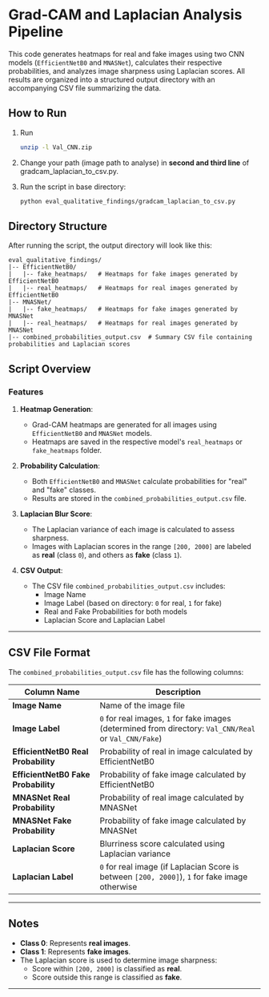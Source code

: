 # Grad-CAM and Laplacian Analysis Pipeline

This code generates heatmaps for real and fake images using two CNN models (`EfficientNetB0` and `MNASNet`), calculates their respective probabilities, and analyzes image sharpness using Laplacian scores. All results are organized into a structured output directory with an accompanying CSV file summarizing the data.

## How to Run

1. Run
   ```bash
   unzip -l Val_CNN.zip
2. Change your path (image path to analyse) in **second and third line** of gradcam_laplacian_to_csv.py.
3. Run the script in base directory:

   ```bash
   python eval_qualitative_findings/gradcam_laplacian_to_csv.py

## Directory Structure

After running the script, the output directory will look like this:
```
eval_qualitative_findings/
|-- EfficientNetB0/
|   |-- fake_heatmaps/   # Heatmaps for fake images generated by EfficientNetB0
|   |-- real_heatmaps/   # Heatmaps for real images generated by EfficientNetB0
|-- MNASNet/
|   |-- fake_heatmaps/   # Heatmaps for fake images generated by MNASNet
|   |-- real_heatmaps/   # Heatmaps for real images generated by MNASNet
|-- combined_probabilities_output.csv  # Summary CSV file containing probabilities and Laplacian scores
```


## Script Overview

### Features

1. **Heatmap Generation**:
   - Grad-CAM heatmaps are generated for all images using `EfficientNetB0` and `MNASNet` models.
   - Heatmaps are saved in the respective model's `real_heatmaps` or `fake_heatmaps` folder.

2. **Probability Calculation**:
   - Both `EfficientNetB0` and `MNASNet` calculate probabilities for "real" and "fake" classes.
   - Results are stored in the `combined_probabilities_output.csv` file.

3. **Laplacian Blur Score**:
   - The Laplacian variance of each image is calculated to assess sharpness.
   - Images with Laplacian scores in the range `[200, 2000]` are labeled as **real** (class `0`), and others as **fake** (class `1`).

4. **CSV Output**:
   - The CSV file `combined_probabilities_output.csv` includes:
     - Image Name
     - Image Label (based on directory: `0` for real, `1` for fake)
     - Real and Fake Probabilities for both models
     - Laplacian Score and Laplacian Label

---

## CSV File Format

The `combined_probabilities_output.csv` file has the following columns:

| Column Name                       | Description                                                                                     |
|-----------------------------------|-------------------------------------------------------------------------------------------------|
| **Image Name**                    | Name of the image file                                                                          |
| **Image Label**                   | `0` for real images, `1` for fake images (determined from directory: `Val_CNN/Real` or `Val_CNN/Fake`) |
| **EfficientNetB0 Real Probability** | Probability of real in image calculated by EfficientNetB0                                  |
| **EfficientNetB0 Fake Probability** | Probability of fake image calculated by EfficientNetB0                                  |
| **MNASNet Real Probability**       | Probability of real image calculated by MNASNet                                         |
| **MNASNet Fake Probability**       | Probability of fake image calculated by MNASNet                                         |
| **Laplacian Score**                | Blurriness score calculated using Laplacian variance                                           |
| **Laplacian Label**                | `0` for real image (if Laplacian Score is between `[200, 2000]`), `1` for fake image otherwise  |

---

## Notes

- **Class 0**: Represents **real images**.
- **Class 1**: Represents **fake images**.
- The Laplacian score is used to determine image sharpness:
  - Score within `[200, 2000]` is classified as **real**.
  - Score outside this range is classified as **fake**.

---


